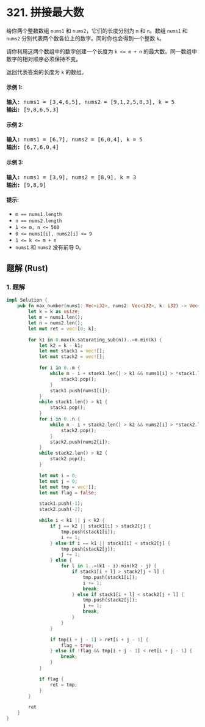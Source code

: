 # 321. 拼接最大数
给你两个整数数组 `nums1` 和 `nums2`，它们的长度分别为 `m` 和 `n`。数组 `nums1` 和 `nums2` 分别代表两个数各位上的数字。同时你也会得到一个整数 `k`。

请你利用这两个数组中的数字创建一个长度为 `k <= m + n` 的最大数。同一数组中数字的相对顺序必须保持不变。

返回代表答案的长度为 `k` 的数组。

#### 示例 1:
<pre>
<strong>输入:</strong> nums1 = [3,4,6,5], nums2 = [9,1,2,5,8,3], k = 5
<strong>输出:</strong> [9,8,6,5,3]
</pre>

#### 示例 2:
<pre>
<strong>输入:</strong> nums1 = [6,7], nums2 = [6,0,4], k = 5
<strong>输出:</strong> [6,7,6,0,4]
</pre>

#### 示例 3:
<pre>
<strong>输入:</strong> nums1 = [3,9], nums2 = [8,9], k = 3
<strong>输出:</strong> [9,8,9]
</pre>

#### 提示:
* `m == nums1.length`
* `n == nums2.length`
* `1 <= m, n <= 500`
* `0 <= nums1[i], nums2[i] <= 9`
* `1 <= k <= m + n`
* `nums1` 和 `nums2` 没有前导 0。

## 题解 (Rust)

### 1. 题解
```Rust
impl Solution {
    pub fn max_number(nums1: Vec<i32>, nums2: Vec<i32>, k: i32) -> Vec<i32> {
        let k = k as usize;
        let m = nums1.len();
        let n = nums2.len();
        let mut ret = vec![0; k];

        for k1 in 0.max(k.saturating_sub(n))..=m.min(k) {
            let k2 = k - k1;
            let mut stack1 = vec![];
            let mut stack2 = vec![];

            for i in 0..m {
                while m - i + stack1.len() > k1 && nums1[i] > *stack1.last().unwrap_or(&9) {
                    stack1.pop();
                }
                stack1.push(nums1[i]);
            }
            while stack1.len() > k1 {
                stack1.pop();
            }
            for i in 0..n {
                while n - i + stack2.len() > k2 && nums2[i] > *stack2.last().unwrap_or(&9) {
                    stack2.pop();
                }
                stack2.push(nums2[i]);
            }
            while stack2.len() > k2 {
                stack2.pop();
            }

            let mut i = 0;
            let mut j = 0;
            let mut tmp = vec![];
            let mut flag = false;

            stack1.push(-1);
            stack2.push(-2);

            while i < k1 || j < k2 {
                if j == k2 || stack1[i] > stack2[j] {
                    tmp.push(stack1[i]);
                    i += 1;
                } else if i == k1 || stack1[i] < stack2[j] {
                    tmp.push(stack2[j]);
                    j += 1;
                } else {
                    for l in 1..=(k1 - i).min(k2 - j) {
                        if stack1[i + l] > stack2[j + l] {
                            tmp.push(stack1[i]);
                            i += 1;
                            break;
                        } else if stack1[i + l] < stack2[j + l] {
                            tmp.push(stack2[j]);
                            j += 1;
                            break;
                        }
                    }
                }

                if tmp[i + j - 1] > ret[i + j - 1] {
                    flag = true;
                } else if !flag && tmp[i + j - 1] < ret[i + j - 1] {
                    break;
                }
            }

            if flag {
                ret = tmp;
            }
        }

        ret
    }
}
```
